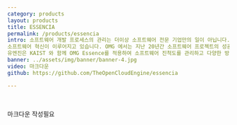 ```yaml
---
category: products
layout: products
title: ESSENCIA
permalink: /products/essencia
intro: 소프트웨어 개발 프로세스의 관리는 더이상 소프트웨어 전문 기업만의 일이 아닙니다. 기존의 산업 영역들에서도 소프트웨어를 개발하고 관리해야 하는 
소프트웨어 혁신이 이루어지고 있습니다. OMG 에서는 지난 20년간 소프트웨어 프로젝트의 성공과 실패에 영향을 준 지표들과 이르러야 하는 단계들, 그리고 그 단계(State)에 대한 상세한 체크포인트들을 도출하여 표준적인 KPI 를 도출하였습니다. 그것이 바로 [OMG Essence 표준]입니다.
유엔진은 KAIST 와 함께 OMG Essence를 적용하여 소프트웨어 진척도를 관리하고 다양한 방법론을 BPMN 프로세스로 각 프로젝트 담당자에게 직무와 완료 조건 (체크포인트) 보내어 어려운 소프트웨어 프로세스를 관리할 수 있도록 해주는 세계최초의 도구인 Essencia 를 제공하고 있습니다. 
banner: ../assets/img/banner/banner-4.jpg
video: 마크다운
github: https://github.com/TheOpenCloudEngine/essencia

---
```


<br>

마크다운 작성필요
